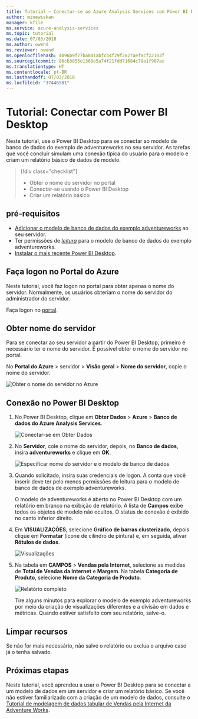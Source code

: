 ```yaml
---
title: Tutorial – Conectar-se ao Azure Analysis Services com Power BI Desktop | Microsoft Docs
author: minewiskan
manager: kfile
ms.service: azure-analysis-services
ms.topic: tutorial
ms.date: 07/03/2018
ms.author: owend
ms.reviewer: owend
ms.openlocfilehash: 4096b9f77ba841abfcb4f29f2827aefacf22103f
ms.sourcegitcommit: 86cb3855e1368e5a74f21fdd71684c78a1f907ac
ms.translationtype: HT
ms.contentlocale: pt-BR
ms.lasthandoff: 07/03/2018
ms.locfileid: "37446581"
---
```

# <a name="tutorial-connect-with-power-bi-desktop"></a>Tutorial: Conectar com Power BI Desktop

Neste tutorial, use o Power BI Desktop para se conectar ao modelo de banco de dados do exemplo de adventureworks no seu servidor. As tarefas que você concluir simulam uma conexão típica do usuário para o modelo e criam um relatório básico de dados de modelo.

> [!div class="checklist"]
> * Obter o nome do servidor no portal
> * Conectar-se usando o Power BI Desktop
> * Criar um relatório básico

## <a name="prerequisites"></a>pré-requisitos

- [Adicionar o modelo de banco de dados do exemplo adventureworks](../analysis-services-create-sample-model.md) ao seu servidor.
- Ter permissões de [*leitura*](../analysis-services-server-admins.md) para o modelo de banco de dados do exemplo adventureworks.
- [Instalar o mais recente Power BI Desktop](https://powerbi.microsoft.com/desktop).

## <a name="log-in-to-the-azure-portal"></a>Faça logon no Portal do Azure
Neste tutorial, você faz logon no portal para obter apenas o nome do servidor. Normalmente, os usuários obteriam o nome do servidor do administrador do servidor.

Faça logon no [portal](https://portal.azure.com/).

## <a name="get-server-name"></a>Obter nome do servidor
Para se conectar ao seu servidor a partir do Power BI Desktop, primeiro é necessário ter o nome do servidor. É possível obter o nome do servidor no portal.

No **Portal do Azure** > servidor > **Visão geral** > **Nome do servidor**, copie o nome do servidor.
   
   ![Obter o nome do servidor no Azure](./media/analysis-services-tutorial-pbid/aas-copy-server-name.png)

## <a name="connect-in-power-bi-desktop"></a>Conexão no Power BI Desktop

1. No Power BI Desktop, clique em **Obter Dados** > **Azure** > **Banco de dados do Azure Analysis Services**.

   ![Conectar-se em Obter Dados](./media/analysis-services-tutorial-pbid/aas-pbid-connect-aasserver.png)

2. No **Servidor**, cole o nome do servidor, depois, no **Banco de dados**, insira **adventureworks** e clique em **OK**.

   ![Especificar nome do servidor e o modelo de banco de dados](./media/analysis-services-tutorial-pbid/aas-pbid-connect-aas-servername.png)

3. Quando solicitado, insira suas credenciais de logon. A conta que você inserir deve ter pelo menos permissões de leitura para o modelo de banco de dados de exemplo adventureworks.

    O modelo de adventureworks é aberto no Power BI Desktop com um relatório em branco na exibição de relatório. A lista de **Campos** exibe todos os objetos de modelo não ocultos. O status de conexão é exibido no canto inferior direito.

4. Em **VISUALIZAÇÕES**, selecione **Gráfico de barras clusterizado**, depois clique em **Formatar** (ícone de cilindro de pintura) e, em seguida, ativar **Rótulos de dados**. 

   ![Visualizações](./media/analysis-services-tutorial-pbid/aas-pbid-visualizations-report.png)

5. Na tabela em **CAMPOS** > **Vendas pela Internet**, selecione as medidas de **Total de Vendas da Internet** e **Margem**. Na tabela **Categoria de Produto**, selecione **Nome da Categoria de Produto**.

   ![Relatório completo](./media/analysis-services-tutorial-pbid/aas-pbid-complete-report.png)

    Tire alguns minutos para explorar o modelo de exemplo adventureworks por meio da criação de visualizações diferentes e a divisão em dados e métricas. Quando estiver satisfeito com seu relatório, salve-o.

## <a name="clean-up-resources"></a>Limpar recursos

Se não for mais necessário, não salve o relatório ou exclua o arquivo caso já o tenha salvado.

## <a name="next-steps"></a>Próximas etapas
Neste tutorial, você aprendeu a usar o Power BI Desktop para se conectar a um modelo de dados em um servidor e criar um relatório básico. Se você não estiver familiarizado com a criação de um modelo de dados, consulte o [Tutorial de modelagem de dados tabular de Vendas pela Internet da Adventure Works](aas-adventure-works-tutorial.md).